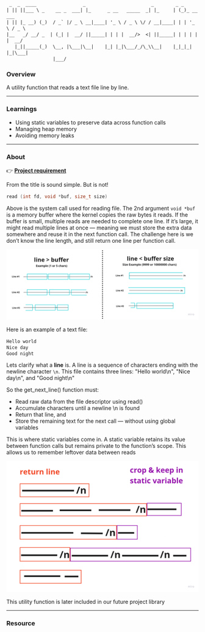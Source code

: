 ```text
 _  _  ____                 _                        _        _ _            
| || ||___ \ _    __ _  ___| |_      _ __   _____  _| |_     | (_)_ __   ___ 
| || |_ __) (_)  / _` |/ _ \ __|____| '_ \ / _ \ \/ / __|____| | | '_ \ / _ \
|__   _/ __/ _  | (_| |  __/ ||_____| | | |  __/>  <| ||_____| | | | | |  __/
   |_||_____(_)  \__, |\___|\__|    |_| |_|\___/_/\_\\__|    |_|_|_| |_|\___|
                 |___/                                                                              
```

### **Overview**

A utility function that reads a text file line by line.

---

### **Learnings**
- Using static variables to preserve data across function calls
- Managing heap memory
- Avoiding memory leaks

---

### **About**

👉 [**Project requirement**](https://github.com/Mecha-Coder/42-get-next-line/blob/main/demo/en.subject.pdf)

From the title is sound simple. But is not!

```C++
read (int fd, void *buf, size_t size)
```

Above is the system call used for reading file. The 2nd argument `void *buf` is a memory buffer where the kernel copies the raw bytes it reads. If the buffer is small, multiple reads are needed to complete one line. If it’s large, it might read multiple lines at once — meaning we must store the extra data somewhere and reuse it in the next function call. The challenge here is we don’t know the line length, and still return one line per function call.

![figure1](https://github.com/Mecha-Coder/42-get-next-line/blob/main/demo/figure1.png)

Here is an example of a text file:

```text
Hello world
Nice day
Good night
```

Lets clarify what a **line** is. A line is a sequence of characters ending with the newline character `\n`. This file contains three lines: "Hello world\n", "Nice day\n", and "Good night\n"


So the get_next_line() function must:
- Read raw data from the file descriptor using read()
- Accumulate characters until a newline \n is found
- Return that line, and
- Store the remaining text for the next call — without using global variables

This is where static variables come in. A static variable retains its value between function calls but remains private to the function’s scope. This allows us to remember leftover data between reads

![figure2](https://github.com/Mecha-Coder/42-get-next-line/blob/main/demo/figure2.png)

This utility function is later included in our future project library

---

### **Resource**
